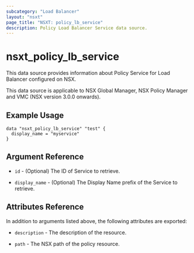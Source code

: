 ```yaml
---
subcategory: "Load Balancer"
layout: "nsxt"
page_title: "NSXT: policy_lb_service"
description: Policy Load Balancer Service data source.
---
```


# nsxt_policy_lb_service

This data source provides information about Policy Service for Load Balancer configured on NSX.

This data source is applicable to NSX Global Manager, NSX Policy Manager and VMC (NSX version 3.0.0 onwards).

## Example Usage

```hcl
data "nsxt_policy_lb_service" "test" {
  display_name = "myservice"
}
```

## Argument Reference

* `id` - (Optional) The ID of Service to retrieve.

* `display_name` - (Optional) The Display Name prefix of the Service to retrieve.

## Attributes Reference

In addition to arguments listed above, the following attributes are exported:

* `description` - The description of the resource.

* `path` - The NSX path of the policy resource.
